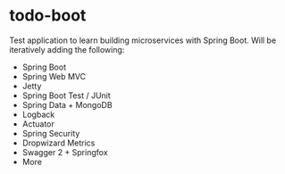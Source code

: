 # todo-boot

Test application to learn building microservices with Spring Boot.  Will be
iteratively adding the following:
- Spring Boot
- Spring Web MVC
- Jetty
- Spring Boot Test / JUnit
- Spring Data + MongoDB
- Logback
- Actuator
- Spring Security
- Dropwizard Metrics
- Swagger 2 + Springfox
- More
